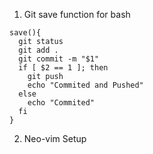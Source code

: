 1) Git save function for bash

```
save(){
  git status
  git add .
  git commit -m "$1"
  if [ $2 == 1 ]; then
    git push
    echo "Commited and Pushed"
  else
    echo "Commited"
  fi
}
```

2) Neo-vim Setup